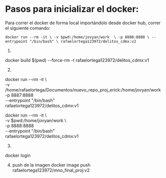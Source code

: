 # Pasos para inicializar el docker:

Para correr el docker de forma local importándolo desde docker hub, correr el siguiente comando:

`
docker run --rm -it \
-v $pwd:/home/jovyan/work  \
-p 8888:8888 \
--entrypoint "/bin/bash" \
rafaelortega123972/delitos_cdmx:v2
`



1. 
  docker build $(pwd) --force-rm -t rafaelortega123972/delitos_cdmx:v1

2. 
  docker run --rm -it \                                               
-v /home/rafaelortega/Documentos/nuevo_repo_proj_erick:/home/jovyan/work  \
-p 8887:8888 \
--entrypoint "/bin/bash" \
rafaelortega123972/delitos_cdmx:v1

docker run --rm -it \                                               
-v $pwd:/home/jovyan/work  \                                               
-p 8888:8888 \
--entrypoint "/bin/bash" \
rafaelortega123972/delitos_cdmx:v1
  
3. 
  docker login

4. push de la imagen
  docker image push rafaelortega123972/mno_final_proj:v2

